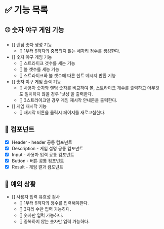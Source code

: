 # ✅ 기능 목록

## ⚾️ 숫자 야구 게임 기능

- [] 랜덤 숫자 생성 기능
  - [] 1부터 9까지의 중복되지 않는 세자리 정수를 생성한다.
- [] 숫자 야구 게임 기능
  - [] 스트라이크 갯수를 세는 기능
  - [] 볼 갯수를 세능 기능
  - [] 스트라이크와 볼 갯수에 따른 힌트 메시지 반환 기능
- [] 숫자 야구 게임 출력 기능
  - [] 사용자 숫자와 랜덤 숫자를 비교하여 볼, 스트라이크 개수를 출력하고 아무것도 일치하지 않을 경우 '낫싱'을 출력한다.
  - [] 3스트라이크일 경우 게임 재시작 안내문을 출력한다.
- [] 게임 재시작 기능
  - [] 재시작 버튼을 클릭시 페이지를 새로고침한다.

## 📁 컴포넌트

- [x] Header - header 공통 컴포넌트
- [x] Description - 게임 설명 공통 컴포넌트
- [x] Input - 사용자 입력 공통 컴포넌트
- [x] Button - 버튼 공통 컴포넌트
- [x] Result - 게임 결과 컴포넌트

## 🎯 예외 상황

- [] 사용자 입력 유효성 검사
  - [] 1부터 9까지의 정수를 입력해야한다.
  - [] 3자리 수만 입력 가능하다.
  - [] 숫자만 입력 가능하다.
  - [] 중복하지 않는 숫자만 입력 가능하다.
